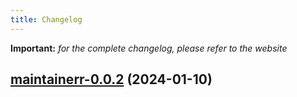 ```yaml
---
title: Changelog
---
```


**Important:**
*for the complete changelog, please refer to the website*



## [maintainerr-0.0.2](https://github.com/truecharts/charts/compare/maintainerr-0.0.1...maintainerr-0.0.2) (2024-01-10)